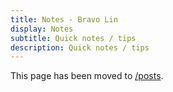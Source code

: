 ```yaml
---
title: Notes - Bravo Lin
display: Notes
subtitle: Quick notes / tips
description: Quick notes / tips
---
```


This page has been moved to [/posts](/posts).
